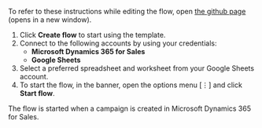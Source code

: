 To refer to these instructions while editing the flow, open [the github page](https://github.com/ot4i/app-connect-templates/tree/master/resources/markdown/Record%20MS%20Dynamics%20campaign%20members%20to%20Google%20Sheets_instructions.md) (opens in a new window).

1.	Click **Create flow** to start using the template.
2.	Connect to the following accounts by using your credentials:
    - **Microsoft Dynamics 365 for Sales** 
    - **Google Sheets**
3.  Select a preferred spreadsheet and worksheet from your Google Sheets account.
4.	To start the flow, in the banner, open the options menu [⋮] and click **Start flow**.

The flow is started when a campaign is created in Microsoft Dynamics 365 for Sales.

